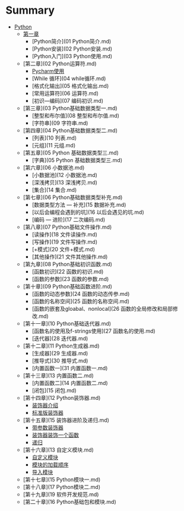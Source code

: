 # Summary

* [Python](README.md)
    * [第一章](Python基础.md)
        * [Python简介](01 Python简介.md)
        * [Python安装](02 Python安装.md)
        * [Python入门](03 Python使用.md)
    * [第二章](02 Python运算符.md)
        * [Pycharm使用](Pycharm使用.md)
        * [While 循环](04 while循环.md)
        * [格式化输出](05 格式化输出.md)
        * [常用运算符](06 运算符.md)
        * [初识—编码](07 编码初识.md)
    * [第三章](03 Python基础数据类型一.md)
        * [整型和布尔值](08 整型和布尔值.md)
        * [字符串](09 字符串.md)
    * [第四章](04 Python基础数据类型二.md)
        * [列表](10 列表.md)
        * [元组](11 元组.md)
    * [第五章](05 Python 基础数据类型三.md)
        * [字典](05 Python 基础数据类型三.md)
    * [第六章](06 小数据池.md)
        * [小数据池](12 小数据池.md)
        * [深浅拷贝](13 深浅拷贝.md)
        * [集合](14 集合.md)
    * [第七章](06 Python基础数据类型补充.md)
        * [数据类型方法 — 补充](15 数据补充.md)
        * [以后会编程会遇到的坑](16 以后会遇见的坑.md)
        * [编码 — 进阶](17 二次编码.md)
    * [第八章](07 Python基础文件操作.md)
        * [读操作](18 文件读操作.md)
        * [写操作](19 文件写操作.md)
        * [+模式](20 文件+模式.md)
        * [其他操作](21 文件其他操作.md)
    * [第九章](08 Python基础初识函数.md)
        * [函数初识](22 函数的初识.md)
        * [函数的参数](23 函数的参数.md)
    * [第十章](09 Python基础函数进阶.md)
        * [函数的动态参数](24 函数的动态传参.md)
        * [函数的名称空间](25 函数的名称空间.md)
        * [函数的嵌套及gloabal、nonlocal](26 函数的全局修改和局部修改.md)
    * [第十一章](10 Python基础迭代器.md)
        * [函数名的使用及f-strings使用](27 函数名的使用.md)
        * [迭代器](28 迭代器.md)
    * [第十二章](11 Python生成器.md)
        * [生成器](29 生成器.md)
        * [推导式](30 推导式.md)
        * [内置函数一](31 内置函数一.md)
    * [第十三章](13 内置函数二.md)
        * [内置函数二](14 内置函数二.md)
        * [闭包](15 闭包.md)
    * [第十四章](12 Python装饰器.md)
        * [装饰器介绍]()
        * [标准版装饰器]()
    * [第十五章](15 装饰器进阶及递归.md)
        * [带参数装饰器]()
        * [装饰器装饰一个函数]()
        * [递归]()
    * [第十六章](13 自定义模块.md)
        * [自定义模块]()
        * [模块的加载顺序]()
        * [导入模块]()
    * [第十七章](15 Python模块一.md)
    * [第十八章](17 Python模块二.md)
    * [第十九章](19 软件开发规范.md)
    * [第二十章](16 Python基础包和模块.md)